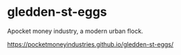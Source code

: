 # gledden-st-eggs

Apocket money industry, a modern urban flock.

https://pocketmoneyindustries.github.io/gledden-st-eggs/
